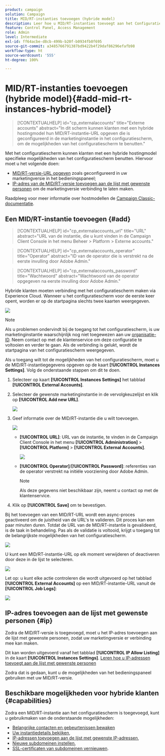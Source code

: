 ```yaml
---
product: campaign
solution: Campaign
title: MID/RT-instanties toevoegen (hybride model)
description: Leer hoe u MID/RT-instanties toevoegt aan het Configuratiescherm met een hybride hostingmodel.
feature: Control Panel, Access Management
role: Admin
level: Intermediate
exl-id: ff64acbe-d8cb-499b-b20f-b0934fb0f695
source-git-commit: a3485766791387bd9422b4f29daf86296efafb98
workflow-type: ht
source-wordcount: '555'
ht-degree: 100%

---
```


# MID/RT-instanties toevoegen (hybride model){#add-mid-rt-instances-hybrid-model}

>[!CONTEXTUALHELP]
>id="cp_externalaccounts"
>title="Externe accounts"
>abstract="In dit scherm kunnen klanten met een hybride hostingmodel hun MID/RT-instantie-URL opgeven die is geconfigureerd in de marketinginstantie in het configuratiescherm, om de mogelijkheden van het configuratiescherm te benutten."

Met het configuratiescherm kunnen klanten met een hybride hostingmodel specifieke mogelijkheden van het configuratiescherm benutten. Hiervoor moet u het volgende doen:

* [MID/RT-versie-URL opgeven](#add) zoals geconfigureerd in uw marketingversie in het bedieningspaneel;
* [IP-adres van de MID/RT-versie toevoegen aan de lijst met gewenste personen](#ip) om de marketingversie verbinding te laten maken.

Raadpleeg voor meer informatie over hostmodellen de [Campaign Classic-documentatie](https://experienceleague.adobe.com/docs/campaign-classic/using/installing-campaign-classic/architecture-and-hosting-models/hosting-models-lp/hosting-models.html?lang=nl).

## Een MID/RT-instantie toevoegen {#add}

>[!CONTEXTUALHELP]
>id="cp_externalaccounts_url"
>title="URL"
>abstract="URL van de instantie, die u kunt vinden in de Campaign Client Console in het menu Beheer > Platform > Externe accounts."

>[!CONTEXTUALHELP]
>id="cp_externalaccounts_operator"
>title="Operator"
>abstract="ID van de operator die is verstrekt na de eerste invulling door Adobe Admin."

>[!CONTEXTUALHELP]
>id="cp_externalaccounts_password"
>title="Wachtwoord"
>abstract="Wachtwoord van de operator opgegeven na eerste invulling door Adobe Admin."

Hybride klanten moeten verbinding met het configuratiescherm maken via Experience Cloud. Wanneer u het configuratiescherm voor de eerste keer opent, worden er op de startpagina slechts twee kaarten weergegeven.

![](assets/hybrid-homepage.png)

>[!NOTE]
>
>Als u problemen ondervindt bij de toegang tot het configuratiescherm, is uw marketinginstantie waarschijnlijk nog niet toegewezen aan uw [organisatie-ID](https://experienceleague.adobe.com/docs/core-services/interface/administration/organizations.html?lang=nl). Neem contact op met de klantenservice om deze configuratie te voltooien en verder te gaan. Als de verbinding is gelukt, wordt de startpagina van het configuratiescherm weergegeven.

Als u toegang wilt tot de mogelijkheden van het configuratiescherm, moet u de MID/RT-instantiegegevens opgeven op de kaart **[!UICONTROL Instances Settings]**. Volg de onderstaande stappen om dit te doen.

1. Selecteer op kaart **[!UICONTROL Instances Settings]** het tabblad **[!UICONTROL External Accounts]**.

1. Selecteer de gewenste marketinginstantie in de vervolgkeuzelijst en klik op **[!UICONTROL Add new URL]**.

   ![](assets/external-account-addbutton.png)

1. Geef informatie over de MID/RT-instantie die u wilt toevoegen.

   ![](assets/external-account-add.png)

   * **[!UICONTROL URL]**: URL van de instantie, te vinden in de Campaign Client Console in het menu **[!UICONTROL Administration]** > **[!UICONTROL Platform]** > **[!UICONTROL External Accounts]**.

     ![](assets/external-account-url.png)

   * **[!UICONTROL Operator]**/**[!UICONTROL Password]**: referenties van de operator verstrekt na initiële voorziening door Adobe Admin.

     >[!NOTE]
     >
     >Als deze gegevens niet beschikbaar zijn, neemt u contact op met de klantenservice.

1. Klik op **[!UICONTROL Save]** om te bevestigen.

Bij het toevoegen van een MID/RT-URL wordt een async-proces geactiveerd om de juistheid van de URL&#39;s te valideren. Dit proces kan een paar minuten duren. Totdat de URL van de MID/RT-instantie is gevalideerd, is de taak in behandeling. Pas als de validatie is voltooid, krijgt u toegang tot de belangrijkste mogelijkheden van het configuratiescherm.

![](assets/external-account-pending.png)

U kunt een MID/RT-instantie-URL op elk moment verwijderen of deactiveren door deze in de lijst te selecteren.

![](assets/external-account-edit.png)

Let op: u kunt elke actie controleren die wordt uitgevoerd op het tabblad **[!UICONTROL External Accounts]** op een MID/RT-instantie-URL vanuit de **[!UICONTROL Job Logs]**:

![](assets/external-account-logs.png)

## IP-adres toevoegen aan de lijst met gewenste personen {#ip}

Zodra de MID/RT-versie is toegevoegd, moet u het IP-adres toevoegen aan de lijst met gewenste personen, zodat uw marketingversie er verbinding mee kan maken.

Dit kan worden uitgevoerd vanaf het tabblad **[!UICONTROL IP Allow Listing]** in de kaart **[!UICONTROL Instances Settings]**. [Leren hoe u IP-adressen toevoegt aan de lijst met gewenste personen](ip-allow-listing-instance-access.md)

Zodra dat is gedaan, kunt u de mogelijkheden van het bedieningspaneel gebruiken met uw MID/RT-versie.

## Beschikbare mogelijkheden voor hybride klanten {#capabilities}

Zodra een MID/RT-instantie aan het configuratiescherm is toegevoegd, kunt u gebruikmaken van de onderstaande mogelijkheden:

* [Belangrijke contacten en gebeurtenissen bewaken](../../service-events/service-events.md)
* [Uw instantiedetails bekijken](../../instances-settings/using/instance-details.md),
* [IP-adressen toevoegen aan de lijst met gewenste IP-adressen](../../instances-settings/using/ip-allow-listing-instance-access.md),
* [Nieuwe subdomeinen instellen](../../subdomains-certificates/using/setting-up-new-subdomain.md),
* [SSL-certificaten van subdomeinen vernieuwen](../../subdomains-certificates/using/renewing-subdomain-certificate.md).
